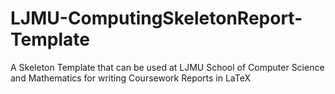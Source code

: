 # LJMU-ComputingSkeletonReport-Template
A Skeleton Template that can be used at LJMU School of Computer Science and Mathematics for writing Coursework Reports in LaTeX

